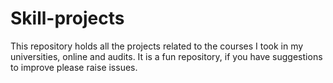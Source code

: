 # Skill-projects
This repository holds all the projects related to the courses I took in my universities, online and audits. It is a fun repository, if you have suggestions to improve please raise issues.

